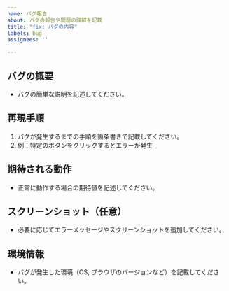 ```yaml
---
name: バグ報告
about: バグの報告や問題の詳細を記載
title: "fix: バグの内容"
labels: bug
assignees: ''

---
```


## バグの概要
- バグの簡単な説明を記述してください。

## 再現手順
1. バグが発生するまでの手順を箇条書きで記載してください。
2. 例：特定のボタンをクリックするとエラーが発生

## 期待される動作
- 正常に動作する場合の期待値を記述してください。

## スクリーンショット（任意）
- 必要に応じてエラーメッセージやスクリーンショットを追加してください。

## 環境情報
- バグが発生した環境（OS, ブラウザのバージョンなど）を記載してください。
